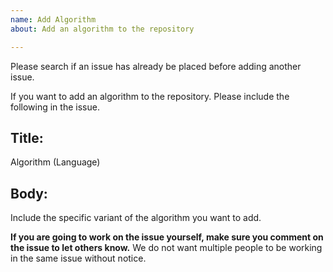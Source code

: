 ```yaml
---
name: Add Algorithm
about: Add an algorithm to the repository

---
```


Please search if an issue has already be placed before adding another issue.

If you want to add an algorithm to the repository. 
Please include the following in the issue.

## Title: 
Algorithm (Language)

## Body:
 Include the specific variant of the algorithm you want to add.

**If you are going to work on the issue yourself, make sure you comment on the issue to let others know.**
We do not want multiple people to be working in the same issue without notice.
